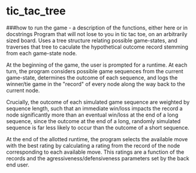# tic_tac_tree
###how to run the game - a description of the functions, either here or in docstrings
Program that will not lose to you in tic tac toe, on an arbitrarily sized board. Uses a tree structure relating possible game-states, and traverses that tree to caculate the hypothetical outcome record stemming from each game-state node.

At the beginning of the game, the user is prompted for a runtime. At each turn, the program considers possible game sequences from the current game-state, determines the outcome of each sequence, and logs the winner/tie game in the "record" of every node along the way back to the current node. 

Crucially, the outcome of each simulated game sequence are weighted by sequence length, such that an immediate win/loss impacts the record a node significantly more than an eventual win/loss at the end of a long sequence, since the outcome at the end of a long, randomly simulated sequence is far less likely to occur than the outcome of a short sequence. 

At the end of the allotted runtime, the program selects the available move with the best rating by calculating a rating from the record of the node corresponding to each available move. This ratings are a function of the records and the agressiveness/defensiveness parameters set by the back end user. 
